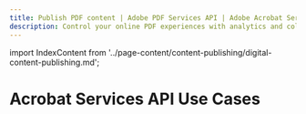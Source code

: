 ```yaml
---
title: Publish PDF content | Adobe PDF Services API | Adobe Acrobat Services
description: Control your online PDF experiences with analytics and collaboration workflows. Our free PDF Embed API helps you publish PDF documents in HTML with a few lines of code. Learn more today.
---
```

import IndexContent from '../page-content/content-publishing/digital-content-publishing.md';


<Hero slots="heading" variant="fullwidth" theme="dark"  customLayout className="herobgImage Hero-Banner"/>

# Acrobat Services API Use Cases


<MenuWrapperComponent  menuItem= 'subMenuPages'  slots="content"  repeat="1" theme="lightest" className="Digital-Content-Publishing"/>

<IndexContent />